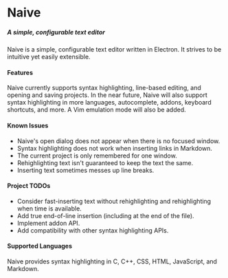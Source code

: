 # Naive
##### A simple, configurable text editor

Naive is a simple, configurable text editor written in Electron. It strives to
be intuitive yet easily extensible.

#### Features
Naive currently supports syntax highlighting, line-based editing, and opening
and saving projects.  In the near future, Naive will also support syntax
highlighting in more languages, autocomplete, addons, keyboard shortcuts, and
more. A Vim emulation mode will also be added.

#### Known Issues
- Naive's open dialog does not appear when there is no focused window.
- Syntax highlighting does not work when inserting links in Markdown.
- The current project is only remembered for one window.
- Rehighlighting text isn't guaranteed to keep the text the same.
- Inserting text sometimes messes up line breaks.

#### Project TODOs
- Consider fast-inserting text without rehighlighting and rehighlighting
  when time is available.
- Add true end-of-line insertion (including at the end of the file).
- Implement addon API.
- Add compatibility with other syntax highlighting APIs.

#### Supported Languages
Naive provides syntax highlighting in C, C++, CSS, HTML, JavaScript, and
Markdown.

